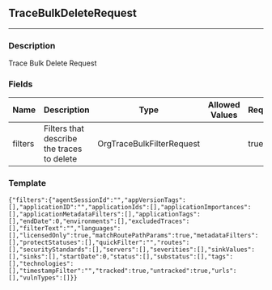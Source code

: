 ## TraceBulkDeleteRequest
---
### Description
Trace Bulk Delete Request
### Fields
| Name | Description | Type | Allowed Values | Required |
| ---- | ----------- | ---- | -------------- | -------- |
| filters | Filters that describe the traces to delete | OrgTraceBulkFilterRequest |  | true |
### Template
```
{"filters":{"agentSessionId":"","appVersionTags":[],"applicationID":"","applicationIds":[],"applicationImportances":[],"applicationMetadataFilters":[],"applicationTags":[],"endDate":0,"environments":[],"excludedTraces":[],"filterText":"","languages":[],"licensedOnly":true,"matchRoutePathParams":true,"metadataFilters":[],"protectStatuses":[],"quickFilter":"","routes":[],"securityStandards":[],"servers":[],"severities":[],"sinkValues":[],"sinks":[],"startDate":0,"status":[],"substatus":[],"tags":[],"technologies":[],"timestampFilter":"","tracked":true,"untracked":true,"urls":[],"vulnTypes":[]}}
```
